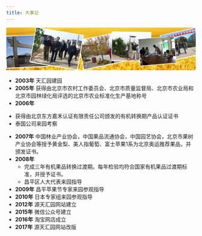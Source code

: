 ```yaml
---
title: 大事记
---
```


![大事记](20121009_090607.jpg)

* **2003年** 天汇园建园
* **2005年** 获得由北京市农村工作委员会、北京市质量监督局、北京市农业局和北京市园林绿化局评选的北京市农业标准化生产基地称号
* **2006年** 
 - 获得由北京东方嘉禾认证有限责任公司颁发的有机转换期产品认证证书
 - 泰国公司来园考察
* **2007年** 中国林业产业协会，中国果品流通协会，中国园艺协会，北京市果树产业协会等授予黄金梨、美人指葡萄、富士苹果1系为北京奥运推荐果品，并颁发证书。
* **2008年** 
  - 完成三年有机果品转换过渡期。每年检验均符合国家有机果品过渡期标准，并授予证书。
  - 昌平区人大代表来园指导
* **2009年** 昌平苹果节专家来园参观指导
* **2010年** 日本专家组来园参观指导
* **2012年** 源天汇园网站建立
* **2015年** 微信公众号建立
* **2016年** 淘宝网店成立
* **2017年** 源天汇园网站改版